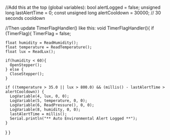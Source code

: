 //Add this at the top (global variables):
bool alertLogged = false;
unsigned long lastAlertTime = 0;
const unsigned long alertCooldown = 30000; // 30 seconds cooldown


//Then update TimerFlagHandler() like this:
void TimerFlagHandler(){
  if (TimerFlag){
    TimerFlag = false;

    float humidity = ReadHumidity();
    float temperature = ReadTemperature();
    float lux = ReadLux();

    if(humidity < 60){
      OpenStepper();
    } else {
      CloseStepper();
    }

    if ((temperature > 35.0 || lux > 800.0) && (millis() - lastAlertTime > alertCooldown)) {
      LogVariable(4, lux, 0, 0);
      LogVariable(5, temperature, 0, 0);
      LogVariable(6, ReadPressure(), 0, 0);
      LogVariable(8, humidity, 0, 0);
      lastAlertTime = millis();
      Serial.println("** Auto Environmental Alert Logged **");
    }
  }
}

